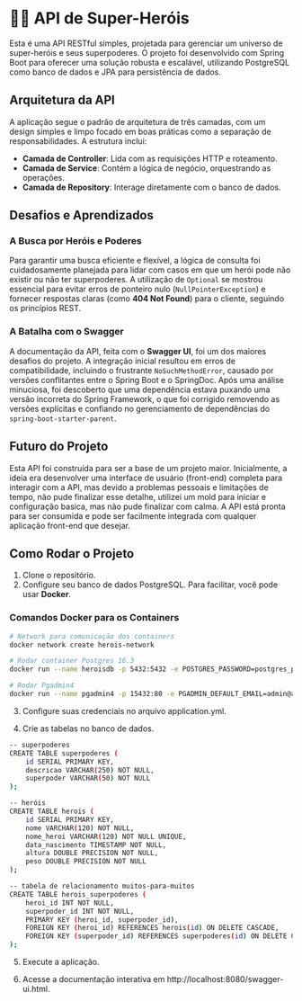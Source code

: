 # 🦸‍♂️ API de Super-Heróis

Esta é uma API RESTful simples, projetada para gerenciar um universo de super-heróis e seus superpoderes. O projeto foi desenvolvido com Spring Boot para oferecer uma solução robusta e escalável, utilizando PostgreSQL como banco de dados e JPA para persistência de dados.

## Arquitetura da API
A aplicação segue o padrão de arquitetura de três camadas, com um design simples e limpo focado em boas práticas como a separação de responsabilidades. A estrutura inclui:

- **Camada de Controller**: Lida com as requisições HTTP e roteamento.
- **Camada de Service**: Contém a lógica de negócio, orquestrando as operações.
- **Camada de Repository**: Interage diretamente com o banco de dados.

## Desafios e Aprendizados

### A Busca por Heróis e Poderes
Para garantir uma busca eficiente e flexível, a lógica de consulta foi cuidadosamente planejada para lidar com casos em que um herói pode não existir ou não ter superpoderes. A utilização de `Optional` se mostrou essencial para evitar erros de ponteiro nulo (`NullPointerException`) e fornecer respostas claras (como **404 Not Found**) para o cliente, seguindo os princípios REST.

### A Batalha com o Swagger
A documentação da API, feita com o **Swagger UI**, foi um dos maiores desafios do projeto. A integração inicial resultou em erros de compatibilidade, incluindo o frustrante `NoSuchMethodError`, causado por versões conflitantes entre o Spring Boot e o SpringDoc. Após uma análise minuciosa, foi descoberto que uma dependência estava puxando uma versão incorreta do Spring Framework, o que foi corrigido removendo as versões explícitas e confiando no gerenciamento de dependências do `spring-boot-starter-parent`.

## Futuro do Projeto
Esta API foi construída para ser a base de um projeto maior. Inicialmente, a ideia era desenvolver uma interface de usuário (front-end) completa para interagir com a API, mas devido a problemas pessoais e limitações de tempo, não pude finalizar esse detalhe, utilizei um mold para iniciar e configuração basica, mas não pude finalizar com calma. A API está pronta para ser consumida e pode ser facilmente integrada com qualquer aplicação front-end que desejar.

## Como Rodar o Projeto

1. Clone o repositório.
2. Configure seu banco de dados PostgreSQL. Para facilitar, você pode usar **Docker**.

### Comandos Docker para os Containers

```bash
# Network para comunicação dos containers
docker network create herois-network

# Rodar container Postgres 16.3
docker run --name heroisdb -p 5432:5432 -e POSTGRES_PASSWORD=postgres_password -e POSTGRES_USER=postgres -e POSTGRES_DB=super_herois --network herois-network -d postgres:16.3

# Rodar Pgadmin4
docker run --name pgadmin4 -p 15432:80 -e PGADMIN_DEFAULT_EMAIL=admin@admin.com -e PGADMIN_DEFAULT_PASSWORD=admin --network herois-network -d dpage/pgadmin4:8.9

```
3. Configure suas credenciais no arquivo application.yml.

4. Crie as tabelas no banco de dados.

```bash
-- superpoderes
CREATE TABLE superpoderes (
    id SERIAL PRIMARY KEY,
    descricao VARCHAR(250) NOT NULL,
    superpoder VARCHAR(50) NOT NULL
);

-- heróis
CREATE TABLE herois (
    id SERIAL PRIMARY KEY,
    nome VARCHAR(120) NOT NULL,
    nome_heroi VARCHAR(120) NOT NULL UNIQUE,
    data_nascimento TIMESTAMP NOT NULL,
    altura DOUBLE PRECISION NOT NULL,
    peso DOUBLE PRECISION NOT NULL
);

-- tabela de relacionamento muitos-para-muitos
CREATE TABLE herois_superpoderes (
    heroi_id INT NOT NULL,
    superpoder_id INT NOT NULL,
    PRIMARY KEY (heroi_id, superpoder_id),
    FOREIGN KEY (heroi_id) REFERENCES herois(id) ON DELETE CASCADE,
    FOREIGN KEY (superpoder_id) REFERENCES superpoderes(id) ON DELETE CASCADE
);
```
5. Execute a aplicação.

6. Acesse a documentação interativa em http://localhost:8080/swagger-ui.html.
